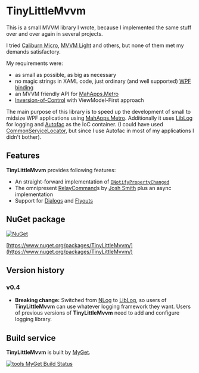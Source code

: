 # TinyLittleMvvm

This is a small MVVM library I wrote, because I implemented the same stuff over and over
again in several projects.

I tried [Caliburn Micro](http://caliburnmicro.com/), [MVVM Light](http://www.mvvmlight.net/)
and others, but none of them met my demands satisfactory.

My requirements were:

- as small as possible, as big as necessary
- no magic strings in XAML code, just ordinary (and well supported)
  [WPF binding](http://wpftutorial.net/DataBindingOverview.html)
- an MVVM friendly API for [MahApps.Metro](http://mahapps.com/)
- [Inversion-of-Control](http://martinfowler.com/articles/injection.html) with ViewModel-First
  approach

The main purpose of this library is to speed up the development of small to midsize WPF
applications using [MahApps.Metro](http://mahapps.com/). Additionally it uses 
[LibLog](https://github.com/damianh/LibLog) for logging and [Autofac](http://autofac.org/) 
as the IoC container. (I could have used 
[CommonServiceLocator](https://commonservicelocator.codeplex.com/), but since I use Autofac
in most of my applications I didn't bother).

## Features

**TinyLittleMvvm** provides following features:

- An straight-forward implementation of 
  [`INotifyPropertyChanged`](http://msdn.microsoft.com/library/system.componentmodel.inotifypropertychanged)
- The omnipresent [RelayCommand](http://msdn.microsoft.com/en-us/magazine/dd419663.aspx#id0090030)s by [Josh Smith](http://joshsmithonwpf.wordpress.com/about/)
  plus an async implementation
- Support for [Dialogs](http://mahapps.com/controls/dialogs.html) and
  [Flyouts](http://mahapps.com/controls/flyouts.html)

## NuGet package

[![NuGet](https://img.shields.io/nuget/v/TinyLittleMvvm.svg?style=flat-square)](https://www.nuget.org/packages/TinyLittleMvvm/)

[https://www.nuget.org/packages/TinyLittleMvvm/](https://www.nuget.org/packages/TinyLittleMvvm/)

## Version history

### v0.4

- **Breaking change:** Switched from [NLog](http://nlog-project.org/) to
  [LibLog](https://github.com/damianh/LibLog), so users of **TinyLittleMvvm** can use whatever
  logging framework they want. Users of previous versions of **TinyLittleMvvm** need to 
  add and configure logging library.
  

## Build service

**TinyLittleMvvm** is built by [MyGet](https://www.myget.org/).

[![tools MyGet Build Status](https://www.myget.org/BuildSource/Badge/tools?identifier=96929ad0-295a-499c-b636-9ffa12346465)](https://www.myget.org/)